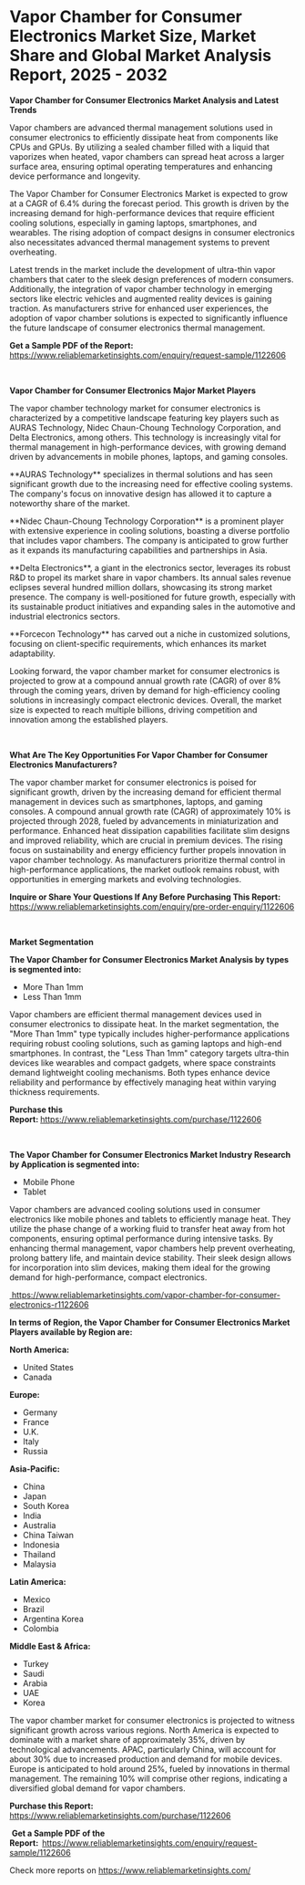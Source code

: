 <p><h1>Vapor Chamber for Consumer Electronics Market Size, Market Share and Global Market Analysis Report, 2025 - 2032</h1></p><p><strong>Vapor Chamber for Consumer Electronics Market Analysis and Latest Trends</strong></p>
<p><p>Vapor chambers are advanced thermal management solutions used in consumer electronics to efficiently dissipate heat from components like CPUs and GPUs. By utilizing a sealed chamber filled with a liquid that vaporizes when heated, vapor chambers can spread heat across a larger surface area, ensuring optimal operating temperatures and enhancing device performance and longevity. </p><p>The Vapor Chamber for Consumer Electronics Market is expected to grow at a CAGR of 6.4% during the forecast period. This growth is driven by the increasing demand for high-performance devices that require efficient cooling solutions, especially in gaming laptops, smartphones, and wearables. The rising adoption of compact designs in consumer electronics also necessitates advanced thermal management systems to prevent overheating. </p><p>Latest trends in the market include the development of ultra-thin vapor chambers that cater to the sleek design preferences of modern consumers. Additionally, the integration of vapor chamber technology in emerging sectors like electric vehicles and augmented reality devices is gaining traction. As manufacturers strive for enhanced user experiences, the adoption of vapor chamber solutions is expected to significantly influence the future landscape of consumer electronics thermal management.</p></p>
<p><strong>Get a Sample PDF of the Report:&nbsp;</strong> <a href="https://www.reliablemarketinsights.com/enquiry/request-sample/1122606?utm_campaign=2383&utm_medium=2&utm_source=Github&utm_content=ia&utm_term=13022025&utm_id=vapor-chamber-for-consumer-electronics">https://www.reliablemarketinsights.com/enquiry/request-sample/1122606</a></p>
<p>&nbsp;</p>
<p><strong>Vapor Chamber for Consumer Electronics Major Market Players</strong></p>
<p><p>The vapor chamber technology market for consumer electronics is characterized by a competitive landscape featuring key players such as AURAS Technology, Nidec Chaun-Choung Technology Corporation, and Delta Electronics, among others. This technology is increasingly vital for thermal management in high-performance devices, with growing demand driven by advancements in mobile phones, laptops, and gaming consoles.</p><p>**AURAS Technology** specializes in thermal solutions and has seen significant growth due to the increasing need for effective cooling systems. The company's focus on innovative design has allowed it to capture a noteworthy share of the market. </p><p>**Nidec Chaun-Choung Technology Corporation** is a prominent player with extensive experience in cooling solutions, boasting a diverse portfolio that includes vapor chambers. The company is anticipated to grow further as it expands its manufacturing capabilities and partnerships in Asia.</p><p>**Delta Electronics**, a giant in the electronics sector, leverages its robust R&D to propel its market share in vapor chambers. Its annual sales revenue eclipses several hundred million dollars, showcasing its strong market presence. The company is well-positioned for future growth, especially with its sustainable product initiatives and expanding sales in the automotive and industrial electronics sectors.</p><p>**Forcecon Technology** has carved out a niche in customized solutions, focusing on client-specific requirements, which enhances its market adaptability. </p><p>Looking forward, the vapor chamber market for consumer electronics is projected to grow at a compound annual growth rate (CAGR) of over 8% through the coming years, driven by demand for high-efficiency cooling solutions in increasingly compact electronic devices. Overall, the market size is expected to reach multiple billions, driving competition and innovation among the established players.</p></p>
<p>&nbsp;</p>
<p><strong>What Are The Key Opportunities For Vapor Chamber for Consumer Electronics Manufacturers?</strong></p>
<p><p>The vapor chamber market for consumer electronics is poised for significant growth, driven by the increasing demand for efficient thermal management in devices such as smartphones, laptops, and gaming consoles. A compound annual growth rate (CAGR) of approximately 10% is projected through 2028, fueled by advancements in miniaturization and performance. Enhanced heat dissipation capabilities facilitate slim designs and improved reliability, which are crucial in premium devices. The rising focus on sustainability and energy efficiency further propels innovation in vapor chamber technology. As manufacturers prioritize thermal control in high-performance applications, the market outlook remains robust, with opportunities in emerging markets and evolving technologies.</p></p>
<p><strong>Inquire or Share Your Questions If Any Before Purchasing This Report:</strong> <a href="https://www.reliablemarketinsights.com/enquiry/pre-order-enquiry/1122606?utm_campaign=2383&utm_medium=2&utm_source=Github&utm_content=ia&utm_term=13022025&utm_id=vapor-chamber-for-consumer-electronics">https://www.reliablemarketinsights.com/enquiry/pre-order-enquiry/1122606</a></p>
<p>&nbsp;</p>
<p><strong>Market Segmentation</strong></p>
<p><strong>The Vapor Chamber for Consumer Electronics Market Analysis by types is segmented into:</strong></p>
<p><ul><li>More Than 1mm</li><li>Less Than 1mm</li></ul></p>
<p><p>Vapor chambers are efficient thermal management devices used in consumer electronics to dissipate heat. In the market segmentation, the "More Than 1mm" type typically includes higher-performance applications requiring robust cooling solutions, such as gaming laptops and high-end smartphones. In contrast, the "Less Than 1mm" category targets ultra-thin devices like wearables and compact gadgets, where space constraints demand lightweight cooling mechanisms. Both types enhance device reliability and performance by effectively managing heat within varying thickness requirements.</p></p>
<p><strong>Purchase this Report:&nbsp;</strong><a href="https://www.reliablemarketinsights.com/purchase/1122606?utm_campaign=2383&utm_medium=2&utm_source=Github&utm_content=ia&utm_term=13022025&utm_id=vapor-chamber-for-consumer-electronics">https://www.reliablemarketinsights.com/purchase/1122606</a></p>
<p>&nbsp;</p>
<p><strong>The Vapor Chamber for Consumer Electronics Market Industry Research by Application is segmented into:</strong></p>
<p><ul><li>Mobile Phone</li><li>Tablet</li></ul></p>
<p><p>Vapor chambers are advanced cooling solutions used in consumer electronics like mobile phones and tablets to efficiently manage heat. They utilize the phase change of a working fluid to transfer heat away from hot components, ensuring optimal performance during intensive tasks. By enhancing thermal management, vapor chambers help prevent overheating, prolong battery life, and maintain device stability. Their sleek design allows for incorporation into slim devices, making them ideal for the growing demand for high-performance, compact electronics.</p></p>
<p><a href="https://www.reliablemarketinsights.com/vapor-chamber-for-consumer-electronics-r1122606?utm_campaign=2383&utm_medium=2&utm_source=Github&utm_content=ia&utm_term=13022025&utm_id=vapor-chamber-for-consumer-electronics">&nbsp;https://www.reliablemarketinsights.com/vapor-chamber-for-consumer-electronics-r1122606</a></p>
<p><strong>In terms of Region, the Vapor Chamber for Consumer Electronics Market Players available by Region are:</strong></p>
<p>
    <p> <strong> North America: </strong>
        <ul>
            <li>United States</li>
            <li>Canada</li>
        </ul>
        </p> 
    <p> <strong> Europe: </strong>
        <ul>
            <li>Germany</li>
            <li>France</li>
            <li>U.K.</li>
            <li>Italy</li>
            <li>Russia</li>
        </ul>
        </p> 
    <p> <strong> Asia-Pacific: </strong>
        <ul>
            <li>China</li>
            <li>Japan</li>
            <li>South Korea</li>
            <li>India</li>
            <li>Australia</li>
            <li>China Taiwan</li>
            <li>Indonesia</li>
            <li>Thailand</li>
            <li>Malaysia</li>
        </ul>
        </p> 
    <p> <strong> Latin America: </strong>
        <ul>
            <li>Mexico</li>
            <li>Brazil</li>
            <li>Argentina Korea</li>
            <li>Colombia</li>
        </ul>
        </p> 
    <p> <strong> Middle East & Africa: </strong>
        <ul>
            <li>Turkey</li>
            <li>Saudi</li>
            <li>Arabia</li>
            <li>UAE</li>
            <li>Korea</li>
        </ul>
    </p>
    </p>
<p><p>The vapor chamber market for consumer electronics is projected to witness significant growth across various regions. North America is expected to dominate with a market share of approximately 35%, driven by technological advancements. APAC, particularly China, will account for about 30% due to increased production and demand for mobile devices. Europe is anticipated to hold around 25%, fueled by innovations in thermal management. The remaining 10% will comprise other regions, indicating a diversified global demand for vapor chambers.</p></p>
<p><strong>Purchase this Report: </strong><a href="https://www.reliablemarketinsights.com/purchase/1122606?utm_campaign=2383&utm_medium=2&utm_source=Github&utm_content=ia&utm_term=13022025&utm_id=vapor-chamber-for-consumer-electronics">https://www.reliablemarketinsights.com/purchase/1122606</a></p>
<p>&nbsp;<strong>Get a Sample PDF of the Report:&nbsp;&nbsp;</strong><a href="https://www.reliablemarketinsights.com/enquiry/request-sample/1122606?utm_campaign=2383&utm_medium=2&utm_source=Github&utm_content=ia&utm_term=13022025&utm_id=vapor-chamber-for-consumer-electronics">https://www.reliablemarketinsights.com/enquiry/request-sample/1122606</a></p>
<p><strong></strong></p>
<p>Check more reports on <a href="https://www.reliablemarketinsights.com/?utm_campaign=2383&utm_medium=2&utm_source=Github&utm_content=ia&utm_term=13022025&utm_id=vapor-chamber-for-consumer-electronics">https://www.reliablemarketinsights.com/</a></p>